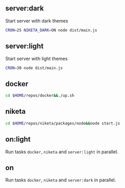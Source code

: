 ## server:dark

Start server with dark themes

```bash
CRON=25 NIKETA_DARK=ON node dist/main.js
```

## server:light

Start server with light themes

```bash
CRON=30 node dist/main.js
```

## docker

```bash
cd $HOME/repos/docker&&./up.sh
```

## niketa

```bash
cd $HOME/repos/niketa/packages/node&&node start.js
```

## on:light

Run tasks `docker`, `niketa` and `server:light` in parallel.

## on

Run tasks `docker`, `niketa` and `server:dark` in parallel.
